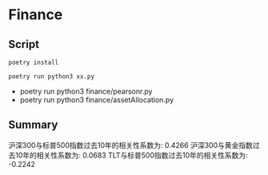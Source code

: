 # Finance

## Script
```
poetry install

poetry run python3 xx.py
```

- poetry run python3 finance/pearsonr.py
- poetry run python3 finance/assetAllocation.py

## Summary

沪深300与标普500指数过去10年的相关性系数为: 0.4266
沪深300与黄金指数过去10年的相关性系数为: 0.0683
TLT与标普500指数过去10年的相关性系数为: -0.2242